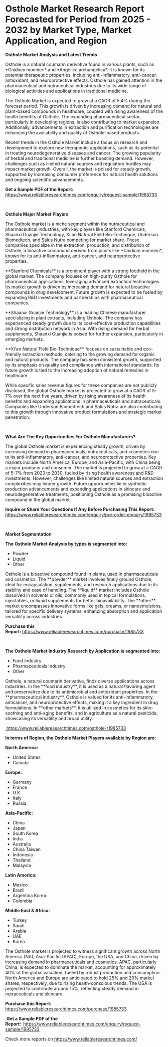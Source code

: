 <p><h1>Osthole Market Research Report Forecasted for Period from 2025 -  2032 by Market Type, Market Application, and Region</h1></p><p><strong>Osthole Market Analysis and Latest Trends</strong></p>
<p><p>Osthole is a natural coumarin derivative found in various plants, such as *Cnidium monnieri* and *Angelica archangelica*. It is known for its potential therapeutic properties, including anti-inflammatory, anti-cancer, antioxidant, and neuroprotective effects. Osthole has gained attention in the pharmaceutical and nutraceutical industries due to its wide range of biological activities and applications in traditional medicine.</p><p>The Osthole Market is expected to grow at a CAGR of 5.4% during the forecast period. This growth is driven by increasing demand for natural and plant-based compounds in healthcare, coupled with rising awareness of the health benefits of Osthole. The expanding pharmaceutical sector, particularly in developing regions, is also contributing to market expansion. Additionally, advancements in extraction and purification technologies are enhancing the availability and quality of Osthole-based products.</p><p>Recent trends in the Osthole Market include a focus on research and development to explore new therapeutic applications, such as its potential in treating neurodegenerative diseases and cancer. The growing popularity of herbal and traditional medicine is further boosting demand. However, challenges such as limited natural sources and regulatory hurdles may impact market growth. Overall, the market is poised for steady growth, supported by increasing consumer preference for natural health solutions and ongoing scientific advancements.</p></p>
<p><strong>Get a Sample PDF of the Report:&nbsp;</strong> <a href="https://www.reliableresearchtimes.com/enquiry/request-sample/1985733?utm_campaign=1940&utm_medium=2&utm_source=Github&utm_content=ia&utm_term=30012025&utm_id=osthole">https://www.reliableresearchtimes.com/enquiry/request-sample/1985733</a></p>
<p>&nbsp;</p>
<p><strong>Osthole Major Market Players</strong></p>
<p><p>The Osthole market is a niche segment within the nutraceutical and pharmaceutical industries, with key players like Stanford Chemicals, Shaanxi Guanjie Technology, Xi'an Natural Field Bio-Technique, Undersun Biomedtech, and Salus Nutra competing for market share. These companies specialize in the extraction, production, and distribution of Osthole, a bioactive compound derived from plants like *Cnidium monnieri*, known for its anti-inflammatory, anti-cancer, and neuroprotective properties.</p><p>**Stanford Chemicals** is a prominent player with a strong foothold in the global market. The company focuses on high-purity Osthole for pharmaceutical applications, leveraging advanced extraction technologies. Its market growth is driven by increasing demand for natural bioactive compounds in drug development. Future growth is expected to be fueled by expanding R&D investments and partnerships with pharmaceutical companies.</p><p>**Shaanxi Guanjie Technology** is a leading Chinese manufacturer specializing in plant extracts, including Osthole. The company has experienced steady growth due to its cost-effective production capabilities and strong distribution network in Asia. With rising demand for herbal supplements, Shaanxi Guanjie is poised for further expansion, particularly in emerging markets.</p><p>**Xi'an Natural Field Bio-Technique** focuses on sustainable and eco-friendly extraction methods, catering to the growing demand for organic and natural products. The company has seen consistent growth, supported by its emphasis on quality and compliance with international standards. Its future growth is tied to the increasing adoption of natural remedies in healthcare.</p><p>While specific sales revenue figures for these companies are not publicly disclosed, the global Osthole market is projected to grow at a CAGR of 5-7% over the next five years, driven by rising awareness of its health benefits and expanding applications in pharmaceuticals and nutraceuticals. Companies like Undersun Biomedtech and Salus Nutra are also contributing to this growth through innovative product formulations and strategic market penetration.</p></p>
<p>&nbsp;</p>
<p><strong>What Are The Key Opportunities For Osthole Manufacturers?</strong></p>
<p><p>The global Osthole market is experiencing steady growth, driven by increasing demand in pharmaceuticals, nutraceuticals, and cosmetics due to its anti-inflammatory, anti-cancer, and neuroprotective properties. Key markets include North America, Europe, and Asia-Pacific, with China being a major producer and consumer. The market is projected to grow at a CAGR of 5-7% from 2023 to 2030, fueled by rising health awareness and R&D investments. However, challenges like limited natural sources and extraction complexities may hinder growth. Future opportunities lie in synthetic production advancements and expanding applications in skincare and neurodegenerative treatments, positioning Osthole as a promising bioactive compound in the global market.</p></p>
<p><strong>Inquire or Share Your Questions If Any Before Purchasing This Report:</strong> <a href="https://www.reliableresearchtimes.com/enquiry/pre-order-enquiry/1985733?utm_campaign=1940&utm_medium=2&utm_source=Github&utm_content=ia&utm_term=30012025&utm_id=osthole">https://www.reliableresearchtimes.com/enquiry/pre-order-enquiry/1985733</a></p>
<p>&nbsp;</p>
<p><strong>Market Segmentation</strong></p>
<p><strong>The Osthole Market Analysis by types is segmented into:</strong></p>
<p><ul><li>Powder</li><li>Liquid</li><li>Other</li></ul></p>
<p><p>Osthole is a bioactive compound found in plants, used in pharmaceuticals and cosmetics. The **powder** market involves finely ground Osthole, ideal for encapsulation, supplements, and research applications due to its stability and ease of handling. The **liquid** market includes Osthole dissolved in solvents or oils, commonly used in topical formulations, injectables, or liquid supplements for better bioavailability. The **other** market encompasses innovative forms like gels, creams, or nanoemulsions, tailored for specific delivery systems, enhancing absorption and application versatility across industries.</p></p>
<p><strong>Purchase this Report:&nbsp;</strong><a href="https://www.reliableresearchtimes.com/purchase/1985733?utm_campaign=1940&utm_medium=2&utm_source=Github&utm_content=ia&utm_term=30012025&utm_id=osthole">https://www.reliableresearchtimes.com/purchase/1985733</a></p>
<p>&nbsp;</p>
<p><strong>The Osthole Market Industry Research by Application is segmented into:</strong></p>
<p><ul><li>Food Industry</li><li>Pharmaceuticals Industry</li><li>Other</li></ul></p>
<p><p>Osthole, a natural coumarin derivative, finds diverse applications across industries. In the **food industry**, it is used as a natural flavoring agent and preservative due to its antimicrobial and antioxidant properties. In the **pharmaceutical industry**, Osthole is valued for its anti-inflammatory, anticancer, and neuroprotective effects, making it a key ingredient in drug formulations. In **other markets**, it is utilized in cosmetics for its skin-soothing and anti-aging benefits, and in agriculture as a natural pesticide, showcasing its versatility and broad utility.</p></p>
<p><a href="https://www.reliableresearchtimes.com/osthole-r1985733?utm_campaign=1940&utm_medium=2&utm_source=Github&utm_content=ia&utm_term=30012025&utm_id=osthole">&nbsp;https://www.reliableresearchtimes.com/osthole-r1985733</a></p>
<p><strong>In terms of Region, the Osthole Market Players available by Region are:</strong></p>
<p>
    <p> <strong> North America: </strong>
        <ul>
            <li>United States</li>
            <li>Canada</li>
        </ul>
        </p> 
    <p> <strong> Europe: </strong>
        <ul>
            <li>Germany</li>
            <li>France</li>
            <li>U.K.</li>
            <li>Italy</li>
            <li>Russia</li>
        </ul>
        </p> 
    <p> <strong> Asia-Pacific: </strong>
        <ul>
            <li>China</li>
            <li>Japan</li>
            <li>South Korea</li>
            <li>India</li>
            <li>Australia</li>
            <li>China Taiwan</li>
            <li>Indonesia</li>
            <li>Thailand</li>
            <li>Malaysia</li>
        </ul>
        </p> 
    <p> <strong> Latin America: </strong>
        <ul>
            <li>Mexico</li>
            <li>Brazil</li>
            <li>Argentina Korea</li>
            <li>Colombia</li>
        </ul>
        </p> 
    <p> <strong> Middle East & Africa: </strong>
        <ul>
            <li>Turkey</li>
            <li>Saudi</li>
            <li>Arabia</li>
            <li>UAE</li>
            <li>Korea</li>
        </ul>
    </p>
    </p>
<p><p>The Osthole market is projected to witness significant growth across North America (NA), Asia-Pacific (APAC), Europe, the USA, and China, driven by increasing demand in pharmaceuticals and cosmetics. APAC, particularly China, is expected to dominate the market, accounting for approximately 40% of the global valuation, fueled by robust production and consumption. North America and Europe are anticipated to hold 25% and 20% market shares, respectively, due to rising health-conscious trends. The USA is projected to contribute around 15%, reflecting steady demand in nutraceuticals and skincare.</p></p>
<p><strong>Purchase this Report: </strong><a href="https://www.reliableresearchtimes.com/purchase/1985733?utm_campaign=1940&utm_medium=2&utm_source=Github&utm_content=ia&utm_term=30012025&utm_id=osthole">https://www.reliableresearchtimes.com/purchase/1985733</a></p>
<p>&nbsp;<strong>Get a Sample PDF of the Report:&nbsp;&nbsp;</strong><a href="https://www.reliableresearchtimes.com/enquiry/request-sample/1985733?utm_campaign=1940&utm_medium=2&utm_source=Github&utm_content=ia&utm_term=30012025&utm_id=osthole">https://www.reliableresearchtimes.com/enquiry/request-sample/1985733</a></p>
<p><strong></strong></p>
<p>Check more reports on <a href="https://www.reliableresearchtimes.com/?utm_campaign=1940&utm_medium=2&utm_source=Github&utm_content=ia&utm_term=30012025&utm_id=osthole">https://www.reliableresearchtimes.com/</a></p>